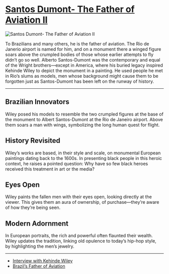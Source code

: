 # [Santos Dumont- The Father of Aviation II](http://artsmia.github.io/griot/#/o/107241)
![Santos Dumont- The Father of Aviation II](http://api.artsmia.org/images/107241/large.jpg)

To Brazilians and many others, he is the father of aviation. The Rio de Janerio airport is named for him, and on a monument there a winged figure soars above the crumpled bodies of those whose earlier attempts to fly didn’t go so well. Alberto Santos-Dumont was the contemporary and equal of the Wright brothers—except in America, where his buried legacy inspired Kehinde Wiley to depict the monument in a painting. He used people he met in Rio’s slums as models, men whose background might cause them to be forgotten just as Santos-Dumont has been left on the runway of history.

---

## Brazilian Innovators

Wiley posed his models to resemble the two crumpled figures at the base of the monument to Albert Santos-Dumont at the Rio de Janeiro airport. Above them soars a man with wings, symbolizing the long human quest for flight.

## History Revisited

Wiley’s works are based, in their style and scale, on monumental European paintings dating back to the 1600s. In presenting black people in this heroic context, he raises a pointed question: Why have so few black heroes received this treatment in art or the media?

## Eyes Open

Wiley paints the fallen men with their eyes open, looking directly at the viewer. This gives them an aura of ownership, of purchase—they’re aware of how they’re being seen.

## Modern Adornment

In European portraits, the rich and powerful often flaunted their wealth. Wiley updates the tradition, linking old opulence to today’s hip-hop style, by highlighting the men’s jewelry.

---

* [Interview with Kehinde Wiley](../stories/interview-with-kehinde-wiley.md)
* [Brazil’s Father of Aviation ](../stories/brazil-s-father-of-aviation.md)
